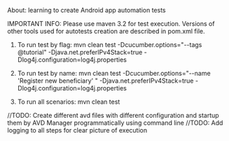 About: learning to create Android app automation tests

IMPORTANT INFO: Please use maven 3.2 for test execution. Versions of other tools used for autotests creation are described in pom.xml file.

1. To run test by flag:
mvn clean test -Dcucumber.options="--tags @tutorial" -Djava.net.preferIPv4Stack=true -Dlog4j.configuration=log4j.properties

2. To run test by name:
mvn clean test -Dcucumber.options="--name 'Register new beneficiary' " -Djava.net.preferIPv4Stack=true -Dlog4j.configuration=log4j.properties

3. To run all scenarios:
mvn clean test


//TODO: Create different avd files with different configuration and startup them by AVD Manager programmatically using command line
//TODO: Add logging to all steps for clear picture of execution

